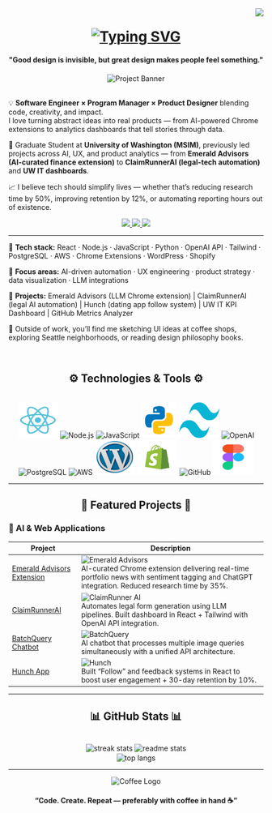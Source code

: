<img align="right" src="https://visitor-badge.laobi.icu/badge?page_id=rakkshanda.rakkshanda" />

<h1 align="center">
    <a href="https://git.io/typing-svg" target="_blank"><img src="https://readme-typing-svg.herokuapp.com?font=Inter&weight=600&size=34&pause=1000&color=6B4EFF&center=true&vCenter=true&random=false&width=550&lines=Hi+There!;I'm+Rakshanda+Bhure+👋;Building+Products+That+Think!" alt="Typing SVG" /></a>
</h1>

<div align="center">
<h4 align="center">"Good design is invisible, but great design makes people feel something."</h4>
<img src="https://github.com/rakkshanda/rakkshanda/blob/main/images/portfolio-banner.png" align="center" alt="Project Banner" height="360" width="600;" /><br/>
</div>

<br/>

<div align="left">

💡 **Software Engineer × Program Manager × Product Designer** blending code, creativity, and impact.  
I love turning abstract ideas into real products — from AI-powered Chrome extensions to analytics dashboards that tell stories through data.

🌸 Graduate Student at **University of Washington (MSIM)**, previously led projects across AI, UX, and product analytics — from **Emerald Advisors (AI-curated finance extension)** to **ClaimRunnerAI (legal-tech automation)** and **UW IT dashboards**.

📈 I believe tech should simplify lives — whether that’s reducing research time by 50%, improving retention by 12%, or automating reporting hours out of existence.  
</div>

<div align="center"> 
  <a href="mailto:rakkshanda.b@gmail.com" target="_blank">
    <img src="https://img.shields.io/badge/Gmail-333333?style=for-the-badge&logo=gmail&logoColor=red" />
  </a>
  <a href="https://www.linkedin.com/in/rakkshanda/" target="_blank">
    <img src="https://img.shields.io/badge/LinkedIn-0072b1?style=for-the-badge&logo=linkedin&logoColor=white" />
  </a>
  <a href="https://rakkshanda.com/" target="_blank">
     <img src="https://img.shields.io/badge/Portfolio-6B4EFF?style=for-the-badge&logo=vercel&logoColor=white" />
  </a>
</div>

<hr/>

<div align="left">

🌱 **Tech stack:** React · Node.js · JavaScript · Python · OpenAI API · Tailwind · PostgreSQL · AWS · Chrome Extensions · WordPress · Shopify  

🚀 **Focus areas:** AI-driven automation · UX engineering · product strategy · data visualization · LLM integrations  

🧠 **Projects:** Emerald Advisors (LLM Chrome extension) | ClaimRunnerAI (legal AI automation) | Hunch (dating app follow system) | UW IT KPI Dashboard | GitHub Metrics Analyzer  

🎨 Outside of work, you’ll find me sketching UI ideas at coffee shops, exploring Seattle neighborhoods, or reading design philosophy books.

</div>

<br/>

<div align="center">
  <h2>⚙️ Technologies & Tools ⚙️</h2>
  <br/>
  <img src="./images/react.png" alt="React" width="80" height="70" />
  <img src="./images/node.png" alt="Node.js" width="80" height="70" />
  <img src="./images/js.png" alt="JavaScript" width="70" height="70" />
  <img src="./images/python.png" alt="Python" width="70" height="70" />
  <img src="./images/tailwind.png" alt="TailwindCSS" width="80" height="70" />
  <img src="./images/openai.png" alt="OpenAI" width="80" height="70" />
  <img src="./images/postgres.png" alt="PostgreSQL" width="80" height="70" />
  <img src="./images/aws.png" alt="AWS" width="80" height="70" />
  <img src="./images/wordpress.png" alt="WordPress" width="80" height="70" />
  <img src="./images/shopify.png" alt="Shopify" width="80" height="70" />
  <img src="./images/github.png" alt="GitHub" width="80" height="70" />
  <img src="./images/figma.png" alt="Figma" width="80" height="70" />
</div>

<hr/>

<div align="center">
    <h2>🚀 Featured Projects 🚀</h2>
</div>

### 💬 AI & Web Applications
| Project | Description |
| --- | --- |
| <a href="https://github.com/rakkshanda/emerald-advisors" target="_blank">Emerald Advisors Extension</a> | <img src="./images/emerald.png" height="120" alt="Emerald Advisors"/><br/>AI-curated Chrome extension delivering real-time portfolio news with sentiment tagging and ChatGPT integration. Reduced research time by 35%. |
| <a href="https://github.com/rakkshanda/claimrunnerai" target="_blank">ClaimRunnerAI</a> | <img src="./images/claimrunner.png" height="120" alt="ClaimRunner AI"/><br/>Automates legal form generation using LLM pipelines. Built dashboard in React + Tailwind with OpenAI API integration. |
| <a href="https://batch-query-ena2.vercel.app/" target="_blank">BatchQuery Chatbot</a> | <img src="./images/batchquery.png" height="120" alt="BatchQuery"/><br/>AI chatbot that processes multiple image queries simultaneously with a unified API architecture. |
| <a href="https://github.com/rakkshanda/hunch" target="_blank">Hunch App</a> | <img src="./images/hunch.png" height="120" alt="Hunch"/><br/>Built “Follow” and feedback systems in React to boost user engagement + 30-day retention by 10%. |

<hr/>

<div align="center">
  <h2>📊 GitHub Stats 📊</h2>
  <br>
  <img width=390 src="https://streak-stats.demolab.com/?user=rakkshanda&count_private=true&theme=react&border_radius=10" alt="streak stats"/>
  <img width=390 src="https://github-readme-stats.vercel.app/api?username=rakkshanda&count_private=true&show_icons=true&theme=react&rank_icon=github&border_radius=10" alt="readme stats"/>
  <br/>
  <img width=325 align="center" src="https://github-readme-stats.vercel.app/api/top-langs/?username=rakkshanda&hide=HTML&langs_count=8&layout=compact&theme=react&border_radius=10" alt="top langs"/>
</div>

<hr/>

<div align="center">
  <img src="./images/coffee.png" alt="Coffee Logo" width="260" height="220" />
  <br/>
  <h4>“Code. Create. Repeat — preferably with coffee in hand ☕”</h4>
</div>
